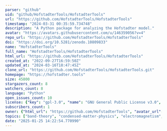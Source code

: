 ```yaml
---
parser: "github"
uid: "github/HofstadterTools/HofstadterTools"
url: "https://github.com/HofstadterTools/HofstadterTools"
timestamp: "2024-03-31 00:35:59.734748"
description: "A Python package for analyzing the Hofstadter model."
avatar: "https://avatars.githubusercontent.com/u/146359056?v=4"
repo_url: "https://github.com/HofstadterTools/HofstadterTools"
doi: "https://doi.org/10.5281/zenodo.10809833"
name: "HofstadterTools"
full_name: "HofstadterTools/HofstadterTools"
html_url: "https://github.com/HofstadterTools/HofstadterTools"
created_at: "2022-09-27T16:59:50Z"
updated_at: "2024-03-16T18:47:45Z"
clone_url: "https://github.com/HofstadterTools/HofstadterTools.git"
homepage: "https://hofstadter.tools"
size: 45800
stargazers_count: 8
watchers_count: 8
language: "Python"
open_issues_count: 10
license: {"key": "gpl-3.0", "name": "GNU General Public License v3.0", "spdx_id": "GPL-3.0", "url": "https://api.github.com/licenses/gpl-3.0", "node_id": "MDc6TGljZW5zZTk="}
subscribers_count: 1
owner: {"html_url": "https://github.com/HofstadterTools", "avatar_url": "https://avatars.githubusercontent.com/u/146359056?v=4", "login": "HofstadterTools", "type": "Organization"}
topics: ["band-theory", "condensed-matter-physics", "electromagnetism", "fractals", "mathematical-physics", "quantum-hall-effect", "quantum-physics", "theoretical-physics", "topological-materials", "topological-order"]
date: "2025-01-25 14:22:54.770990"
---
```

